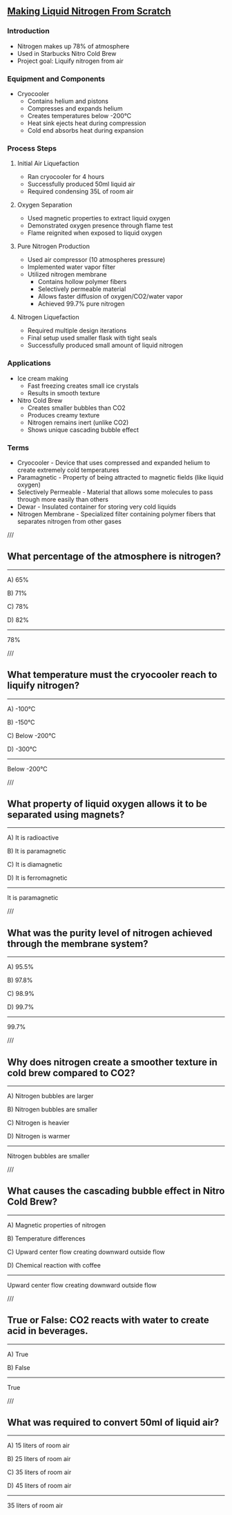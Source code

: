 ## [Making Liquid Nitrogen From Scratch](https://www.youtube.com/watch?v=dCXkaQa53QQ)

### Introduction
- Nitrogen makes up 78% of atmosphere
- Used in Starbucks Nitro Cold Brew
- Project goal: Liquify nitrogen from air

### Equipment and Components
- Cryocooler
  - Contains helium and pistons
  - Compresses and expands helium
  - Creates temperatures below -200°C
  - Heat sink ejects heat during compression
  - Cold end absorbs heat during expansion

### Process Steps
1. Initial Air Liquefaction
   - Ran cryocooler for 4 hours
   - Successfully produced 50ml liquid air
   - Required condensing 35L of room air

2. Oxygen Separation
   - Used magnetic properties to extract liquid oxygen
   - Demonstrated oxygen presence through flame test
   - Flame reignited when exposed to liquid oxygen

3. Pure Nitrogen Production
   - Used air compressor (10 atmospheres pressure)
   - Implemented water vapor filter
   - Utilized nitrogen membrane
     - Contains hollow polymer fibers
     - Selectively permeable material
     - Allows faster diffusion of oxygen/CO2/water vapor
     - Achieved 99.7% pure nitrogen

4. Nitrogen Liquefaction
   - Required multiple design iterations
   - Final setup used smaller flask with tight seals
   - Successfully produced small amount of liquid nitrogen

### Applications
- Ice cream making
  - Fast freezing creates small ice crystals
  - Results in smooth texture
- Nitro Cold Brew
  - Creates smaller bubbles than CO2
  - Produces creamy texture
  - Nitrogen remains inert (unlike CO2)
  - Shows unique cascading bubble effect

### Terms
- Cryocooler - Device that uses compressed and expanded helium to create extremely cold temperatures
- Paramagnetic - Property of being attracted to magnetic fields (like liquid oxygen)
- Selectively Permeable - Material that allows some molecules to pass through more easily than others
- Dewar - Insulated container for storing very cold liquids
- Nitrogen Membrane - Specialized filter containing polymer fibers that separates nitrogen from other gases

///

## What percentage of the atmosphere is nitrogen?

---

A) 65%

B) 71%

C) 78%

D) 82%

---

78%

///

## What temperature must the cryocooler reach to liquify nitrogen?

---

A) -100°C

B) -150°C

C) Below -200°C

D) -300°C

---

Below -200°C

///

## What property of liquid oxygen allows it to be separated using magnets?

---

A) It is radioactive

B) It is paramagnetic

C) It is diamagnetic

D) It is ferromagnetic

---

It is paramagnetic

///

## What was the purity level of nitrogen achieved through the membrane system?

---

A) 95.5%

B) 97.8%

C) 98.9%

D) 99.7%

---

99.7%

///

## Why does nitrogen create a smoother texture in cold brew compared to CO2?

---

A) Nitrogen bubbles are larger

B) Nitrogen bubbles are smaller

C) Nitrogen is heavier

D) Nitrogen is warmer

---

Nitrogen bubbles are smaller

///

## What causes the cascading bubble effect in Nitro Cold Brew?

---

A) Magnetic properties of nitrogen

B) Temperature differences

C) Upward center flow creating downward outside flow

D) Chemical reaction with coffee

---

Upward center flow creating downward outside flow

///

## True or False: CO2 reacts with water to create acid in beverages.

---

A) True

B) False

---

True

///

## What was required to convert 50ml of liquid air?

---

A) 15 liters of room air

B) 25 liters of room air

C) 35 liters of room air

D) 45 liters of room air

---

35 liters of room air
